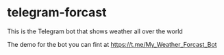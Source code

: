 # telegram-forcast
This is the Telegram bot that shows weather all over the world

The demo for the bot you can fint at https://t.me/My_Weather_Forcast_Bot
